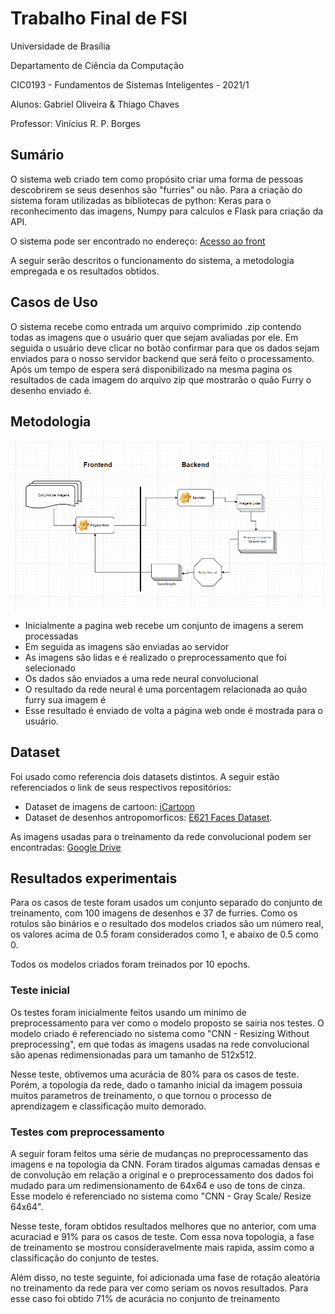 # Trabalho Final de FSI

Universidade de Brasília

Departamento de Ciência da Computação

CIC0193 - Fundamentos de Sistemas Inteligentes - 2021/1

Alunos: Gabriel Oliveira & Thiago Chaves

Professor: Vinícius R. P. Borges

## Sumário

O sistema web criado tem como propósito criar uma forma de pessoas descobrirem se seus desenhos são "furries" ou não.
Para a criação do sistema foram utilizadas as bibliotecas de python: Keras para o reconhecimento das imagens, Numpy para calculos e Flask para criação da API. 

O sistema pode ser encontrado no endereço: [Acesso ao front](https://patonoide.github.io/fsi_final_project/)

A seguir serão descritos o funcionamento do sistema, a metodologia empregada e os resultados obtidos.

## Casos de Uso

O sistema recebe como entrada um arquivo comprimido .zip contendo todas as imagens que o usuário quer que sejam avaliadas por ele. Em seguida o usuário deve clicar no botão confirmar para que os dados sejam enviados para o nosso servidor backend que será feito o processamento. Após um tempo de espera será disponibilizado na mesma pagina os resultados de cada imagem do arquivo zip que mostrarão o quão Furry o desenho enviado é.

## Metodologia

![Fluxograma](./readme/fsi.png)

- Inicialmente a pagina web recebe um conjunto de imagens a serem processadas
- Em seguida as imagens são enviadas ao servidor
- As imagens são lidas e é realizado o preprocessamento que foi selecionado
- Os dados são enviados a uma rede neural convolucional
- O resultado da rede neural é uma porcentagem relacionada ao quão furry sua imagem é
- Esse resultado é enviado de volta a página web onde é mostrada para o usuário.

## Dataset 

Foi usado como referencia dois datasets distintos. A seguir estão referenciados o link de seus respectivos repositórios:

- Dataset de imagens de cartoon: [iCartoon](https://github.com/luxiangju-PersonAI/iCartoonFace) 
- Dataset de desenhos antropomorficos: [E621 Faces Dataset](https://github.com/arfafax/E621-Face-Dataset).

As imagens usadas para o treinamento da rede convolucional podem ser encontradas:  [Google Drive](https://goggle) 
## Resultados experimentais

Para os casos de teste foram usados um conjunto separado do conjunto de treinamento, com 100 imagens de desenhos e 37 de furries. Como os rotulos são binários e o resultado dos modelos criados são um número real, os valores acima de 0.5 foram considerados como 1, e abaixo de 0.5 como 0.

Todos os modelos criados foram treinados por 10 epochs. 

### Teste inicial

Os testes foram inicialmente feitos usando um minimo de preprocessamento para ver como o modelo proposto se sairia nos testes. O modelo criado é referenciado no sistema como "CNN - Resizing Without preprocessing", em que todas as imagens usadas na rede convolucional são apenas redimensionadas para um tamanho de 512x512. 

Nesse teste, obtivemos uma acurácia de 80% para os casos de teste. Porém, a topologia da rede, dado o tamanho inicial da imagem possuia muitos parametros de treinamento, o que tornou o processo de aprendizagem e classificação muito demorado. 

### Testes com preprocessamento

A seguir foram feitos uma série de mudanças no preprocessamento das imagens e na topologia da CNN. Foram tirados algumas camadas densas e de convolução em relação a original e o preprocessamento dos dados foi mudado para um redimensionamento de 64x64 e uso de tons de cinza. Esse modelo é referenciado no sistema como "CNN - Gray Scale/ Resize 64x64".

Nesse teste, foram obtidos resultados melhores que no anterior, com uma acuraciad e 91% para os casos de teste. Com essa nova topologia, a fase de treinamento se mostrou consideravelmente mais rapida, assim como a classificação do conjunto de testes.

Além disso, no teste seguinte, foi adicionada uma fase de rotação aleatória no treinamento da rede para ver como seriam os novos resultados. Para esse caso foi obtido 71% de acurácia no conjunto de treinamento
